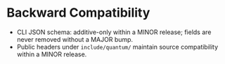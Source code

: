 
# Backward Compatibility
- CLI JSON schema: additive-only within a MINOR release; fields are never removed without a MAJOR bump.
- Public headers under `include/quantum/` maintain source compatibility within a MINOR release.
